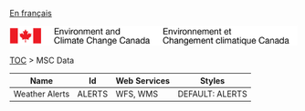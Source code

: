 [En français](geomet-alerts_fr.md)

![ECCC logo](../../img_eccc-logo.png)

[TOC](../geomet-alerts_en.md) > MSC Data


Name           | Id     | Web Services | Styles         
---------------|--------|--------------|----------------
Weather Alerts | ALERTS | WFS, WMS     | DEFAULT: ALERTS

